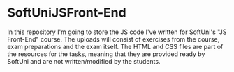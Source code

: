# SoftUniJSFront-End
In this repository I'm going to store the JS code I've written for SoftUni's "JS Front-End" course. The uploads will consist of exercises from the course, exam preparations and the exam itself. The HTML and CSS files are part of the resources for the tasks, meaning that they are provided ready by SoftUni and are not written/modified by the students.
